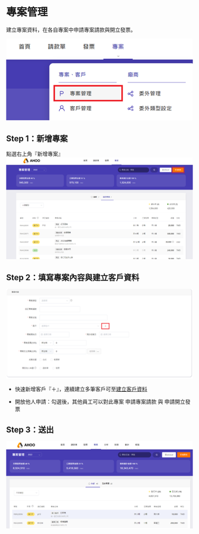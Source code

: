 # 專案管理

建立專案資料，在各自專案中申請專案請款與開立發票。

![專案管理](./main.png)

## Step 1：新增專案

點選右上角『新增專案』  
![專案內容](./new.png)

## Step 2：填寫專案內容與建立客戶資料

![專案內容](./content.png)

- 快速新增客戶『＋』，連續建立多筆客戶可至[建立客戶資料](/employee/project/vendor/)

- 開放他人申請：勾選後，其他員工可以對此專案 申請專案請款 與 申請開立發票

## Step 3：送出

![專案內容](./done.png)
